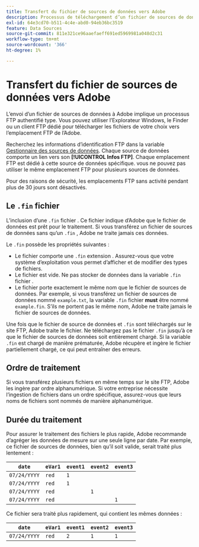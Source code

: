 ```yaml
---
title: Transfert du fichier de sources de données vers Adobe
description: Processus de téléchargement d’un fichier de sources de données vers Adobe Analytics en vue de l’ingestion.
exl-id: 64e3cd70-b511-4c4e-abd0-94eb36bc3519
feature: Data Sources
source-git-commit: 811e321ce96aaefaeff691ed5969981a048d2c31
workflow-type: tm+mt
source-wordcount: '366'
ht-degree: 1%

---
```


# Transfert du fichier de sources de données vers Adobe

L’envoi d’un fichier de sources de données à Adobe implique un processus FTP authentifié type. Vous pouvez utiliser l’Explorateur Windows, le Finder ou un client FTP dédié pour télécharger les fichiers de votre choix vers l’emplacement FTP de l’Adobe.

Recherchez les informations d’identification FTP dans la variable [Gestionnaire des sources de données](manage.md). Chaque source de données comporte un lien vers son **[!UICONTROL Infos FTP]**. Chaque emplacement FTP est dédié à cette source de données spécifique. vous ne pouvez pas utiliser le même emplacement FTP pour plusieurs sources de données.

Pour des raisons de sécurité, les emplacements FTP sans activité pendant plus de 30 jours sont désactivés.

## Le `.fin` fichier

L’inclusion d’une `.fin` fichier . Ce fichier indique d’Adobe que le fichier de données est prêt pour le traitement. Si vous transférez un fichier de sources de données sans qu’un `.fin` , Adobe ne traite jamais ces données.

Le `.fin` possède les propriétés suivantes :

* Le fichier comporte une `.fin` extension . Assurez-vous que votre système d’exploitation vous permet d’afficher et de modifier des types de fichiers.
* Le fichier est vide. Ne pas stocker de données dans la variable `.fin` fichier .
* Le fichier porte exactement le même nom que le fichier de sources de données. Par exemple, si vous transférez un fichier de sources de données nommé `example.txt`, la variable `.fin` fichier **must** être nommé `example.fin`. S’ils ne portent pas le même nom, Adobe ne traite jamais le fichier de sources de données.

Une fois que le fichier de source de données et `.fin` sont téléchargés sur le site FTP, Adobe traite le fichier. Ne téléchargez pas le fichier `.fin` jusqu’à ce que le fichier de sources de données soit entièrement chargé. Si la variable `.fin` est chargé de manière prématurée, Adobe récupère et ingère le fichier partiellement chargé, ce qui peut entraîner des erreurs.

## Ordre de traitement

Si vous transférez plusieurs fichiers en même temps sur le site FTP, Adobe les ingère par ordre alphanumérique. Si votre entreprise nécessite l’ingestion de fichiers dans un ordre spécifique, assurez-vous que leurs noms de fichiers sont nommés de manière alphanumérique.

## Durée du traitement

Pour assurer le traitement des fichiers le plus rapide, Adobe recommande d’agréger les données de mesure sur une seule ligne par date. Par exemple, ce fichier de sources de données, bien qu’il soit valide, serait traité plus lentement :

| `date` | `eVar1` | `event1` | `event2` | `event3` |
| --- | --- | --- | --- | --- |
| `07/24/YYYY` | `red` | `1` | | |
| `07/24/YYYY` | `red` | `1` | | |
| `07/24/YYYY` | `red` | | `1` | |
| `07/24/YYYY` | `red` | | | `1` |

Ce fichier sera traité plus rapidement, qui contient les mêmes données :

| `date` | `eVar1` | `event1` | `event2` | `event3` |
| --- | --- | --- | --- | --- |
| `07/24/YYYY` | `red` | `2` | `1` | `1` |

